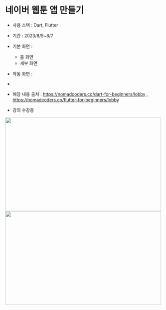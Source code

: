 # 네이버 웹툰 앱 만들기

- 사용 스택 : Dart, Flutter
- 기간 : 2023/8/5~8/7
- 기본 화면 :
  - 홈 화면
  - 세부 화면
  
- 작동 화면 :
- 

- 해당 내용 출처 : https://nomadcoders.co/dart-for-beginners/lobby , https://nomadcoders.co/flutter-for-beginners/lobby
- 강의 수강증
<img src=https://github.com/kyungjun-kim/Projects/assets/58836568/3d103431-6af8-4db6-9e1c-ba067e8f9a94 width="500" height="300"/>
<img src=https://github.com/kyungjun-kim/Projects/assets/58836568/8650085d-b020-4fb9-af46-7114ef6671d6 width="500" height="300"/>
